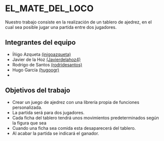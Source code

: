 # EL_MATE_DEL_LOCO

Nuestro trabajo consiste en la realización de un tablero de ajedrez, en el cual sea posible jugar una partida entre dos jugadores.

## Integrantes del equipo

* Íñigo Azqueta [(inigoazqueta)](https://github.com/inigoazqueta)
* Javier de la Hoz [(Javierdelahoz4)](https:/github.com/Javierdelahoz4)
* Rodrigo de Santos [(rodridesantos)](https:/github.com/rodridesantos)
* Hugo García [(hugoogr)](https:/github.com/hugoogr)
* 
## Objetivos del trabajo

* Crear un juego de ajedrez con una librería propia de funciones personalizada.
* La partida será para dos jugadores.
* Cada ficha del tablero tendrá unos movimientos predeterminados según la figura que sea
* Cuando una ficha sea comida esta desaparecerá del tablero.
* Al acabar la partida se indicará el ganador.

